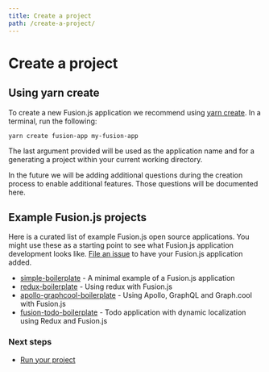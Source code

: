 ```yaml
---
title: Create a project
path: /create-a-project/
---
```


# Create a project

## Using yarn create

To create a new Fusion.js application we recommend using [yarn create](https://yarnpkg.com/lang/en/docs/cli/create/). In a terminal, run the following:

```
yarn create fusion-app my-fusion-app
```

The last argument provided will be used as the application name and for a generating a project within your current working directory.

In the future we will be adding additional questions during the creation process to enable additional features. Those questions will be documented here.

## Example Fusion.js projects

Here is a curated list of example Fusion.js open source applications. You might use these as a starting point to see what Fusion.js application development looks like. [File an issue](https://github.com/fusionjs/fusionjs.github.io/issues/new) to have your Fusion.js application added.

- [simple-boilerplate](https://github.com/KevinGrandon/fusion-boilerplate/tree/master/simple-boilerplate) - A minimal example of a Fusion.js application
- [redux-boilerplate](https://github.com/KevinGrandon/fusion-boilerplate/tree/master/redux-boilerplate) - Using redux with Fusion.js
- [apollo-graphcool-boilerplate](https://github.com/KevinGrandon/fusion-boilerplate/tree/master/apollo-graphcool-boilerplate) - Using Apollo, GraphQL and Graph.cool with Fusion.js
- [fusion-todo-boilerplate](https://github.com/austin94/fusion-todo-boilerplate) - Todo application with dynamic localization using Redux and Fusion.js

### Next steps

- [Run your project](/docs/getting-started/run-your-project)

